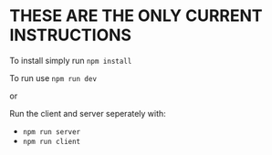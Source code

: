 # THESE ARE THE ONLY CURRENT INSTRUCTIONS

To install simply run `npm install`

To run use `npm run dev`

or 

Run the client and server seperately with:
 - `npm run server`
 - `npm run client`
 
